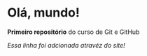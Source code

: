 # Olá, mundo!

 **Primeiro repositório** do curso de Git e GitHub
 
 *Essa linha foi adcionada atravéz do site!*  

